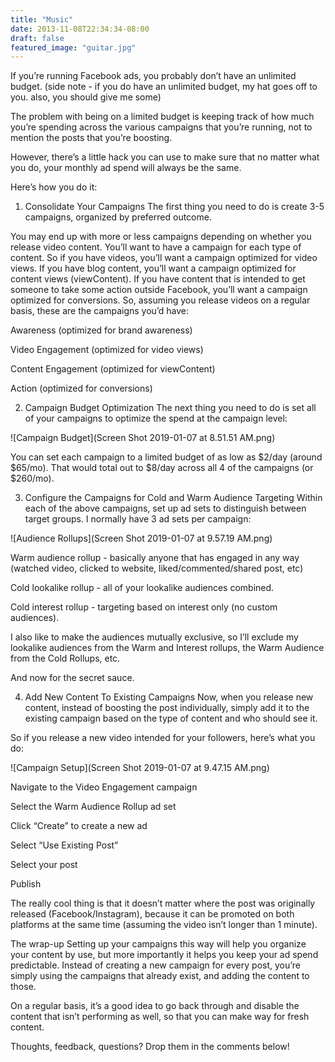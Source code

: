 ```yaml
---
title: "Music"
date: 2013-11-08T22:34:34-08:00
draft: false
featured_image: "guitar.jpg"
---
```


If you’re running Facebook ads, you probably don’t have an unlimited budget. (side note - if you do have an unlimited budget, my hat goes off to you. also, you should give me some)

The problem with being on a limited budget is keeping track of how much you’re spending across the various campaigns that you’re running, not to mention the posts that you’re boosting.

However, there’s a little hack you can use to make sure that no matter what you do, your monthly ad spend will always be the same.

Here’s how you do it:

1. Consolidate Your Campaigns
The first thing you need to do is create 3-5 campaigns, organized by preferred outcome. 

You may end up with more or less campaigns depending on whether you release video content. You’ll want to have a campaign for each type of content. So if you have videos, you’ll want a campaign optimized for video views. If you have blog content, you’ll want a campaign optimized for content views (viewContent). If you have content that is intended to get someone to take some action outside Facebook, you’ll want a campaign optimized for conversions. So, assuming you release videos on a regular basis, these are the campaigns you’d have:

Awareness (optimized for brand awareness)

Video Engagement (optimized for video views) 

Content Engagement (optimized for viewContent)

Action (optimized for conversions)

2. Campaign Budget Optimization
The next thing you need to do is set all of your campaigns to optimize the spend at the campaign level:

![Campaign Budget](Screen Shot 2019-01-07 at 8.51.51 AM.png)

You can set each campaign to a limited budget of as low as $2/day (around $65/mo). That would total out to $8/day across all 4 of the campaigns (or $260/mo). 

3. Configure the Campaigns for Cold and Warm Audience Targeting
Within each of the above campaigns, set up ad sets to distinguish between target groups. I normally have 3 ad sets per campaign:

![Audience Rollups](Screen Shot 2019-01-07 at 9.57.19 AM.png)

Warm audience rollup - basically anyone that has engaged in any way (watched video, clicked to website, liked/commented/shared post, etc)

Cold lookalike rollup - all of your lookalike audiences combined.

Cold interest rollup - targeting based on interest only (no custom audiences).

I also like to make the audiences mutually exclusive, so I’ll exclude my lookalike audiences from the Warm and Interest rollups, the Warm Audience from the Cold Rollups, etc.

And now for the secret sauce.

4. Add New Content To Existing Campaigns
Now, when you release new content, instead of boosting the post individually, simply add it to the existing campaign based on the type of content and who should see it.

So if you release a new video intended for your followers, here’s what you do:

![Campaign Setup](Screen Shot 2019-01-07 at 9.47.15 AM.png)

Navigate to the Video Engagement campaign

Select the Warm Audience Rollup ad set

Click “Create” to create a new ad

Select “Use Existing Post”

Select your post

Publish

The really cool thing is that it doesn’t matter where the post was originally released (Facebook/Instagram), because it can be promoted on both platforms at the same time (assuming the video isn’t longer than 1 minute).

The wrap-up
Setting up your campaigns this way will help you organize your content by use, but more importantly it helps you keep your ad spend predictable. Instead of creating a new campaign for every post, you’re simply using the campaigns that already exist, and adding the content to those.

On a regular basis, it’s a good idea to go back through and disable the content that isn’t performing as well, so that you can make way for fresh content.

Thoughts, feedback, questions? Drop them in the comments below!